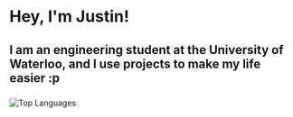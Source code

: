 # Hey, I'm Justin! 

## I am an engineering student at the University of Waterloo, and I use projects to make my life easier :p


### 
![Top Languages](https://github-readme-stats.vercel.app/api/top-langs/?username=justinlam747&layout=compact&theme=radical)
